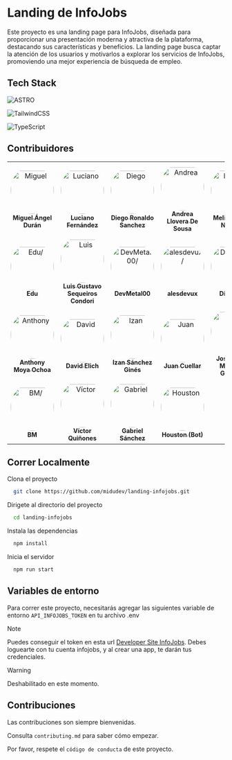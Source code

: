 
# Landing de InfoJobs

Este proyecto es una landing page para InfoJobs, diseñada para proporcionar una presentación moderna y atractiva de la plataforma, destacando sus características y beneficios. La landing page busca captar la atención de los usuarios y motivarlos a explorar los servicios de InfoJobs, promoviendo una mejor experiencia de búsqueda de empleo.


## Tech Stack

![ASTRO](https://img.shields.io/badge/astro-%23E34F26.svg?style=for-the-badge&logo=astro&logoColor=white)

![TailwindCSS](https://img.shields.io/badge/tailwindcss-%2338B2AC.svg?style=for-the-badge&logo=tailwind-css&logoColor=white)

![TypeScript](https://img.shields.io/badge/typescript-%23007ACC.svg?style=for-the-badge&logo=typescript&logoColor=white)


## Contribuidores

<table>
<tr>
    <td align="center" style="word-wrap: break-word; width: 150.0; height: 150.0">
        <a href=https://github.com/midudev>
            <img src=https://avatars.githubusercontent.com/u/1561955?v=4 width="100;"  style="border-radius:50%;align-items:center;justify-content:center;overflow:hidden;padding-top:10px" alt=Miguel Ángel Durán/>
            <br />
            <sub style="font-size:14px"><b>Miguel Ángel Durán</b></sub>
        </a>
    </td>
    <td align="center" style="word-wrap: break-word; width: 150.0; height: 150.0">
        <a href=https://github.com/luchofseven>
            <img src=https://avatars.githubusercontent.com/u/82046975?v=4 width="100;"  style="border-radius:50%;align-items:center;justify-content:center;overflow:hidden;padding-top:10px" alt=Luciano Fernández/>
            <br />
            <sub style="font-size:14px"><b>Luciano Fernández</b></sub>
        </a>
    </td>
    <td align="center" style="word-wrap: break-word; width: 150.0; height: 150.0">
        <a href=https://github.com/diego-dev018>
            <img src=https://avatars.githubusercontent.com/u/175571311?v=4 width="100;"  style="border-radius:50%;align-items:center;justify-content:center;overflow:hidden;padding-top:10px" alt=Diego Ronaldo Sanchez/>
            <br />
            <sub style="font-size:14px"><b>Diego Ronaldo Sanchez</b></sub>
        </a>
    </td>
    <td align="center" style="word-wrap: break-word; width: 150.0; height: 150.0">
        <a href=https://github.com/andreasop01>
            <img src=https://avatars.githubusercontent.com/u/124921019?v=4 width="100;"  style="border-radius:50%;align-items:center;justify-content:center;overflow:hidden;padding-top:10px" alt=Andrea Llovera De Sousa/>
            <br />
            <sub style="font-size:14px"><b>Andrea Llovera De Sousa</b></sub>
        </a>
    </td>
    <td align="center" style="word-wrap: break-word; width: 150.0; height: 150.0">
        <a href=https://github.com/Melissa1221>
            <img src=https://avatars.githubusercontent.com/u/121834468?v=4 width="100;"  style="border-radius:50%;align-items:center;justify-content:center;overflow:hidden;padding-top:10px" alt=Melissa Iman Noriega/>
            <br />
            <sub style="font-size:14px"><b>Melissa Iman Noriega</b></sub>
        </a>
    </td>
    <td align="center" style="word-wrap: break-word; width: 150.0; height: 150.0">
        <a href=https://github.com/jordigd20>
            <img src=https://avatars.githubusercontent.com/u/60585963?v=4 width="100;"  style="border-radius:50%;align-items:center;justify-content:center;overflow:hidden;padding-top:10px" alt=Jordi Gómez Devesa/>
            <br />
            <sub style="font-size:14px"><b>Jordi Gómez Devesa</b></sub>
        </a>
    </td>
</tr>
<tr>
    <td align="center" style="word-wrap: break-word; width: 150.0; height: 150.0">
        <a href=https://github.com/EduWTR>
            <img src=https://avatars.githubusercontent.com/u/139919492?v=4 width="100;"  style="border-radius:50%;align-items:center;justify-content:center;overflow:hidden;padding-top:10px" alt=Edu/>
            <br />
            <sub style="font-size:14px"><b>Edu</b></sub>
        </a>
    </td>
    <td align="center" style="word-wrap: break-word; width: 150.0; height: 150.0">
        <a href=https://github.com/gusCreator>
            <img src=https://avatars.githubusercontent.com/u/147654561?v=4 width="100;"  style="border-radius:50%;align-items:center;justify-content:center;overflow:hidden;padding-top:10px" alt=Luis Gustavo Sequeiros Condori/>
            <br />
            <sub style="font-size:14px"><b>Luis Gustavo Sequeiros Condori</b></sub>
        </a>
    </td>
    <td align="center" style="word-wrap: break-word; width: 150.0; height: 150.0">
        <a href=https://github.com/OctaEDLP00>
            <img src=https://avatars.githubusercontent.com/u/42822581?v=4 width="100;"  style="border-radius:50%;align-items:center;justify-content:center;overflow:hidden;padding-top:10px" alt=DevMetal00/>
            <br />
            <sub style="font-size:14px"><b>DevMetal00</b></sub>
        </a>
    </td>
    <td align="center" style="word-wrap: break-word; width: 150.0; height: 150.0">
        <a href=https://github.com/alesdevux>
            <img src=https://avatars.githubusercontent.com/u/76450853?v=4 width="100;"  style="border-radius:50%;align-items:center;justify-content:center;overflow:hidden;padding-top:10px" alt=alesdevux/>
            <br />
            <sub style="font-size:14px"><b>alesdevux</b></sub>
        </a>
    </td>
    <td align="center" style="word-wrap: break-word; width: 150.0; height: 150.0">
        <a href=https://github.com/DiegoT4l>
            <img src=https://avatars.githubusercontent.com/u/128425675?v=4 width="100;"  style="border-radius:50%;align-items:center;justify-content:center;overflow:hidden;padding-top:10px" alt=DiegoT4l/>
            <br />
            <sub style="font-size:14px"><b>DiegoT4l</b></sub>
        </a>
    </td>
    <td align="center" style="word-wrap: break-word; width: 150.0; height: 150.0">
        <a href=https://github.com/javimata>
            <img src=https://avatars.githubusercontent.com/u/2237207?v=4 width="100;"  style="border-radius:50%;align-items:center;justify-content:center;overflow:hidden;padding-top:10px" alt=Javi Mata/>
            <br />
            <sub style="font-size:14px"><b>Javi Mata</b></sub>
        </a>
    </td>
</tr>
<tr>
    <td align="center" style="word-wrap: break-word; width: 150.0; height: 150.0">
        <a href=https://github.com/Anthonazo>
            <img src=https://avatars.githubusercontent.com/u/118082256?v=4 width="100;"  style="border-radius:50%;align-items:center;justify-content:center;overflow:hidden;padding-top:10px" alt=Anthony Moya Ochoa/>
            <br />
            <sub style="font-size:14px"><b>Anthony Moya Ochoa</b></sub>
        </a>
    </td>
    <td align="center" style="word-wrap: break-word; width: 150.0; height: 150.0">
        <a href=https://github.com/DavidxDl>
            <img src=https://avatars.githubusercontent.com/u/112674521?v=4 width="100;"  style="border-radius:50%;align-items:center;justify-content:center;overflow:hidden;padding-top:10px" alt=David Elich/>
            <br />
            <sub style="font-size:14px"><b>David Elich</b></sub>
        </a>
    </td>
    <td align="center" style="word-wrap: break-word; width: 150.0; height: 150.0">
        <a href=https://github.com/IzanMen>
            <img src=https://avatars.githubusercontent.com/u/175528066?v=4 width="100;"  style="border-radius:50%;align-items:center;justify-content:center;overflow:hidden;padding-top:10px" alt=Izan Sánchez Ginés/>
            <br />
            <sub style="font-size:14px"><b>Izan Sánchez Ginés</b></sub>
        </a>
    </td>
    <td align="center" style="word-wrap: break-word; width: 150.0; height: 150.0">
        <a href=https://github.com/juanjk24>
            <img src=https://avatars.githubusercontent.com/u/147955917?v=4 width="100;"  style="border-radius:50%;align-items:center;justify-content:center;overflow:hidden;padding-top:10px" alt=Juan Cuellar/>
            <br />
            <sub style="font-size:14px"><b>Juan Cuellar</b></sub>
        </a>
    </td>
    <td align="center" style="word-wrap: break-word; width: 150.0; height: 150.0">
        <a href=https://github.com/jdmg-it>
            <img src=https://avatars.githubusercontent.com/u/78799535?v=4 width="100;"  style="border-radius:50%;align-items:center;justify-content:center;overflow:hidden;padding-top:10px" alt=José David Montoya Gallardo/>
            <br />
            <sub style="font-size:14px"><b>José David Montoya Gallardo</b></sub>
        </a>
    </td>
    <td align="center" style="word-wrap: break-word; width: 150.0; height: 150.0">
        <a href=https://github.com/MiguelVallina2002>
            <img src=https://avatars.githubusercontent.com/u/93439131?v=4 width="100;"  style="border-radius:50%;align-items:center;justify-content:center;overflow:hidden;padding-top:10px" alt=Miguel Vallina Samaniego/>
            <br />
            <sub style="font-size:14px"><b>Miguel Vallina Samaniego</b></sub>
        </a>
    </td>
</tr>
<tr>
    <td align="center" style="word-wrap: break-word; width: 150.0; height: 150.0">
        <a href=https://github.com/KoenigDev>
            <img src=https://avatars.githubusercontent.com/u/160176319?v=4 width="100;"  style="border-radius:50%;align-items:center;justify-content:center;overflow:hidden;padding-top:10px" alt=BM/>
            <br />
            <sub style="font-size:14px"><b>BM</b></sub>
        </a>
    </td>
    <td align="center" style="word-wrap: break-word; width: 150.0; height: 150.0">
        <a href=https://github.com/Vctorqui>
            <img src=https://avatars.githubusercontent.com/u/108197038?v=4 width="100;"  style="border-radius:50%;align-items:center;justify-content:center;overflow:hidden;padding-top:10px" alt=Víctor Quiñones/>
            <br />
            <sub style="font-size:14px"><b>Víctor Quiñones</b></sub>
        </a>
    </td>
    <td align="center" style="word-wrap: break-word; width: 150.0; height: 150.0">
        <a href=https://github.com/grabieh>
            <img src=https://avatars.githubusercontent.com/u/123573944?v=4 width="100;"  style="border-radius:50%;align-items:center;justify-content:center;overflow:hidden;padding-top:10px" alt=Gabriel Sánchez/>
            <br />
            <sub style="font-size:14px"><b>Gabriel Sánchez</b></sub>
        </a>
    </td>
    <td align="center" style="word-wrap: break-word; width: 150.0; height: 150.0">
        <a href=https://github.com/astrobot-houston>
            <img src=https://avatars.githubusercontent.com/u/108291165?v=4 width="100;"  style="border-radius:50%;align-items:center;justify-content:center;overflow:hidden;padding-top:10px" alt=Houston (Bot)/>
            <br />
            <sub style="font-size:14px"><b>Houston (Bot)</b></sub>
        </a>
    </td>
</tr>
</table>


## Correr Localmente

Clona el proyecto

```bash
  git clone https://github.com/midudev/landing-infojobs.git
```

Dirigete al directorio del proyecto

```bash
  cd landing-infojobs
```

Instala las dependencias

```bash
  npm install
```

Inicia el servidor

```bash
  npm run start
```


## Variables de entorno

Para correr este proyecto, necesitarás agregar las siguientes variable de entorno `API_INFOJOBS_TOKEN` en tu archivo .env

> [!NOTE]
> Puedes conseguir el token en esta url [Developer Site InfoJobs](https://developer.infojobs.net/).
> Debes loguearte con tu cuenta infojobs, y al crear una app, te darán tus credenciales.

> [!WARNING]
> Deshabilitado en este momento.

## Contribuciones

Las contribuciones son siempre bienvenidas.

Consulta `contributing.md` para saber cómo empezar.

Por favor, respete el `código de conducta` de este proyecto.

